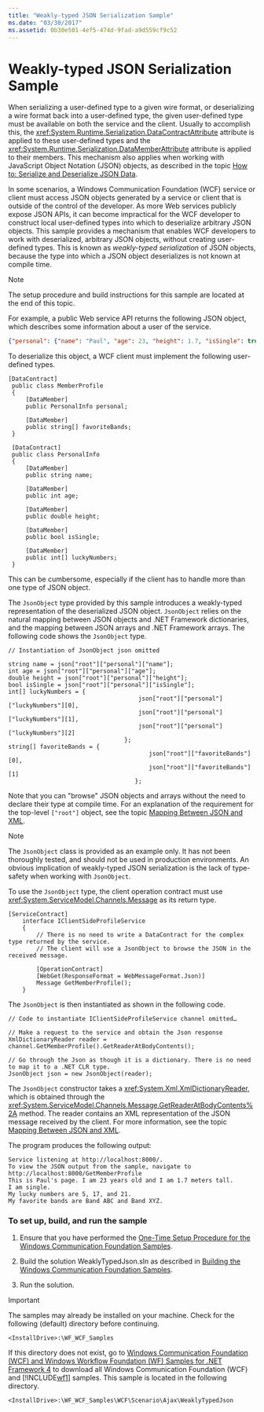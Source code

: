```yaml
---
title: "Weakly-typed JSON Serialization Sample"
ms.date: "03/30/2017"
ms.assetid: 0b30e501-4ef5-474d-9fad-a9d559cf9c52
---
```

# Weakly-typed JSON Serialization Sample
When serializing a user-defined type to a given wire format, or deserializing a wire format back into a user-defined type, the given user-defined type must be available on both the service and the client. Usually to accomplish this, the <xref:System.Runtime.Serialization.DataContractAttribute> attribute is applied to these user-defined types and the <xref:System.Runtime.Serialization.DataMemberAttribute> attribute is applied to their members. This mechanism also applies when working with JavaScript Object Notation (JSON) objects, as described in the topic [How to: Serialize and Deserialize JSON Data](../../../../docs/framework/wcf/feature-details/how-to-serialize-and-deserialize-json-data.md).  
  
 In some scenarios, a Windows Communication Foundation (WCF) service or client must access JSON objects generated by a service or client that is outside of the control of the developer. As more Web services publicly expose JSON APIs, it can become impractical for the WCF developer to construct local user-defined types into which to deserialize arbitrary JSON objects. This sample provides a mechanism that enables WCF developers to work with deserialized, arbitrary JSON objects, without creating user-defined types. This is known as *weakly-typed serialization* of JSON objects, because the type into which a JSON object deserializes is not known at compile time.  
  
> [!NOTE]
>  The setup procedure and build instructions for this sample are located at the end of this topic.  
  
 For example, a public Web service API returns the following JSON object, which describes some information about a user of the service.  
  
```json  
{"personal": {"name": "Paul", "age": 23, "height": 1.7, "isSingle": true, "luckyNumbers": [5,17,21]}, "favoriteBands": ["Band ABC", "Band XYZ"]}  
```  
  
 To deserialize this object, a WCF client must implement the following user-defined types.  
  
```  
[DataContract]  
 public class MemberProfile  
 {  
     [DataMember]  
     public PersonalInfo personal;  
  
     [DataMember]  
     public string[] favoriteBands;  
 }  
  
 [DataContract]  
 public class PersonalInfo  
 {  
     [DataMember]  
     public string name;  
  
     [DataMember]  
     public int age;  
  
     [DataMember]  
     public double height;  
  
     [DataMember]  
     public bool isSingle;  
  
     [DataMember]  
     public int[] luckyNumbers;  
 }  
```  
  
 This can be cumbersome, especially if the client has to handle more than one type of JSON object.  
  
 The `JsonObject` type provided by this sample introduces a weakly-typed representation of the deserialized JSON object. `JsonObject` relies on the natural mapping between JSON objects and .NET Framework dictionaries, and the mapping between JSON arrays and .NET Framework arrays. The following code shows the `JsonObject` type.  
  
```  
// Instantiation of JsonObject json omitted  
  
string name = json["root"]["personal"]["name"];  
int age = json["root"]["personal"]["age"];  
double height = json["root"]["personal"]["height"];  
bool isSingle = json["root"]["personal"]["isSingle"];  
int[] luckyNumbers = {  
                                     json["root"]["personal"]["luckyNumbers"][0],  
                                     json["root"]["personal"]["luckyNumbers"][1],  
                                     json["root"]["personal"]["luckyNumbers"][2]   
                                 };  
string[] favoriteBands = {  
                                        json["root"]["favoriteBands"][0],  
                                        json["root"]["favoriteBands"][1]  
                                    };  
```  
  
 Note that you can "browse" JSON objects and arrays without the need to declare their type at compile time. For an explanation of the requirement for the top-level `["root"]` object, see the topic [Mapping Between JSON and XML](../../../../docs/framework/wcf/feature-details/mapping-between-json-and-xml.md).  
  
> [!NOTE]
>  The `JsonObject` class is provided as an example only. It has not been thoroughly tested, and should not be used in production environments. An obvious implication of weakly-typed JSON serialization is the lack of type-safety when working with `JsonObject`.  
  
 To use the `JsonObject` type, the client operation contract must use <xref:System.ServiceModel.Channels.Message> as its return type.  
  
```  
[ServiceContract]  
    interface IClientSideProfileService  
    {  
        // There is no need to write a DataContract for the complex type returned by the service.  
        // The client will use a JsonObject to browse the JSON in the received message.  
  
        [OperationContract]  
        [WebGet(ResponseFormat = WebMessageFormat.Json)]  
        Message GetMemberProfile();  
    }  
```  
  
 The `JsonObject` is then instantiated as shown in the following code.  
  
```  
// Code to instantiate IClientSideProfileService channel omitted…  
  
// Make a request to the service and obtain the Json response  
XmlDictionaryReader reader = channel.GetMemberProfile().GetReaderAtBodyContents();  
  
// Go through the Json as though it is a dictionary. There is no need to map it to a .NET CLR type.  
JsonObject json = new JsonObject(reader);  
```  
  
 The `JsonObject` constructor takes a <xref:System.Xml.XmlDictionaryReader>, which is obtained through the <xref:System.ServiceModel.Channels.Message.GetReaderAtBodyContents%2A> method. The reader contains an XML representation of the JSON message received by the client. For more information, see the topic [Mapping Between JSON and XML](../../../../docs/framework/wcf/feature-details/mapping-between-json-and-xml.md).  
  
 The program produces the following output:  
  
```  
Service listening at http://localhost:8000/.  
To view the JSON output from the sample, navigate to http://localhost:8000/GetMemberProfile  
This is Paul's page. I am 23 years old and I am 1.7 meters tall.  
I am single.  
My lucky numbers are 5, 17, and 21.  
My favorite bands are Band ABC and Band XYZ.  
```  
  
### To set up, build, and run the sample  
  
1. Ensure that you have performed the [One-Time Setup Procedure for the Windows Communication Foundation Samples](../../../../docs/framework/wcf/samples/one-time-setup-procedure-for-the-wcf-samples.md).  
  
2. Build the solution WeaklyTypedJson.sln as described in [Building the Windows Communication Foundation Samples](../../../../docs/framework/wcf/samples/building-the-samples.md).  
  
3. Run the solution.  
  
> [!IMPORTANT]
>  The samples may already be installed on your machine. Check for the following (default) directory before continuing.  
>   
>  `<InstallDrive>:\WF_WCF_Samples`  
>   
>  If this directory does not exist, go to [Windows Communication Foundation (WCF) and Windows Workflow Foundation (WF) Samples for .NET Framework 4](https://go.microsoft.com/fwlink/?LinkId=150780) to download all Windows Communication Foundation (WCF) and [!INCLUDE[wf1](../../../../includes/wf1-md.md)] samples. This sample is located in the following directory.  
>   
>  `<InstallDrive>:\WF_WCF_Samples\WCF\Scenario\Ajax\WeaklyTypedJson`  
